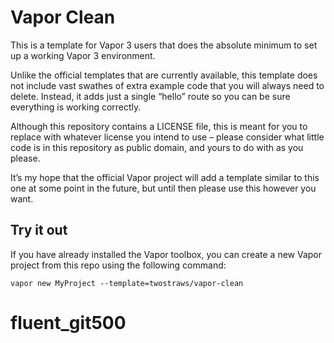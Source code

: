 # Vapor Clean

This is a template for Vapor 3 users that does the absolute minimum to set up a working Vapor 3 environment.

Unlike the official templates that are currently available, this template does not include vast swathes of extra example code that you will always need to delete. Instead, it adds just a single “hello” route so you can be sure everything is working correctly.

Although this repository contains a LICENSE file, this is meant for you to replace with whatever license you intend to use – please consider what little code is in this repository as public domain, and yours to do with as you please.

It’s my hope that the official Vapor project will add a template similar to this one at some point in the future, but until then please use this however you want.

## Try it out

If you have already installed the Vapor toolbox, you can create a new Vapor project from this repo using the following command:

    vapor new MyProject --template=twostraws/vapor-clean
# fluent_git500
